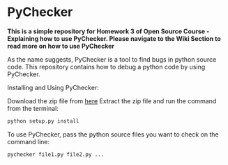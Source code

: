 # PyChecker
**This is a simple repository for Homework 3 of Open Source Course - Explaining how to use PyChecker.
Please navigate to the Wiki Section to read more on how to use PyChecker**

As the name suggests, PyChecker is a tool to find bugs in python source code. This repository contains how to debug a python code by using PyChecker.

Installing and Using PyChecker:

Download the zip file from [here]( https://sourceforge.net/projects/pychecker/files/)
Extract the zip file and run the command from the terminal:

```python
python setup.py install
```

To use PyChecker, pass the python source files you want to check on the command line: 
```python
pychecker file1.py file2.py ...
```

